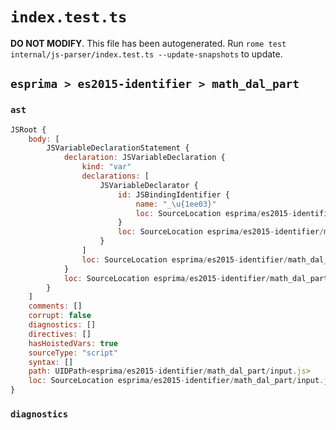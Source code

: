 # `index.test.ts`

**DO NOT MODIFY**. This file has been autogenerated. Run `rome test internal/js-parser/index.test.ts --update-snapshots` to update.

## `esprima > es2015-identifier > math_dal_part`

### `ast`

```javascript
JSRoot {
	body: [
		JSVariableDeclarationStatement {
			declaration: JSVariableDeclaration {
				kind: "var"
				declarations: [
					JSVariableDeclarator {
						id: JSBindingIdentifier {
							name: "_\u{1ee03}"
							loc: SourceLocation esprima/es2015-identifier/math_dal_part/input.js 1:4-1:7 (_\u{1ee03})
						}
						loc: SourceLocation esprima/es2015-identifier/math_dal_part/input.js 1:4-1:7
					}
				]
				loc: SourceLocation esprima/es2015-identifier/math_dal_part/input.js 1:0-1:7
			}
			loc: SourceLocation esprima/es2015-identifier/math_dal_part/input.js 1:0-1:7
		}
	]
	comments: []
	corrupt: false
	diagnostics: []
	directives: []
	hasHoistedVars: true
	sourceType: "script"
	syntax: []
	path: UIDPath<esprima/es2015-identifier/math_dal_part/input.js>
	loc: SourceLocation esprima/es2015-identifier/math_dal_part/input.js 1:0-2:0
}
```

### `diagnostics`

```

```
